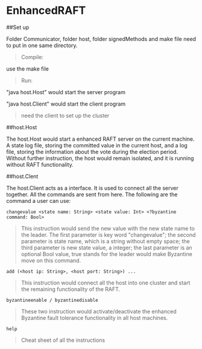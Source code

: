 # EnhancedRAFT

##Set up

Folder Communicator, folder host, folder signedMethods 
and make file need to put in one same directory.

>Compile: 

use the make file

>Run: 

"java host.Host" would start the server program

"java host.Client" would start the client program

>need the client to set up the cluster




##host.Host

The host.Host would start a enhanced RAFT server on the 
current machine. A state log file, storing the committed
 value in the current host, and a log file, storing the 
 information about the vote during the election period. 
Without further instruction, the host would remain isolated,
and it is running without RAFT functionality.

##host.Clent

The host.Client acts as a interface. It is used to connect
all the server together.  All the commands are sent from here. 
The following are the command a user can use:

    changevalue <state name: String> <state value: Int> <?byzantine command: Bool>
    
>This instruction would send the new value with the new 
state name to the leader. The first parameter is key word
"changevalue"; the second parameter is state name, which
is a string without empty space; the third parameter is 
new state value, a integer; the last parameter is an 
optional Bool value, true stands for the leader would 
make Byzantine move on this command.


    add (<host ip: String>, <host port: String>) ...
    
>This instruction would connect all the host into one 
cluster and start the remaining functionality of the RAFT. 


    byzantineenable / byzantinedisable
      
>These two instruction would activate/deactivate the 
enhanced Byzantine fault tolerance functionality in all 
host machines. 

    help
    
>Cheat sheet of all the instructions
